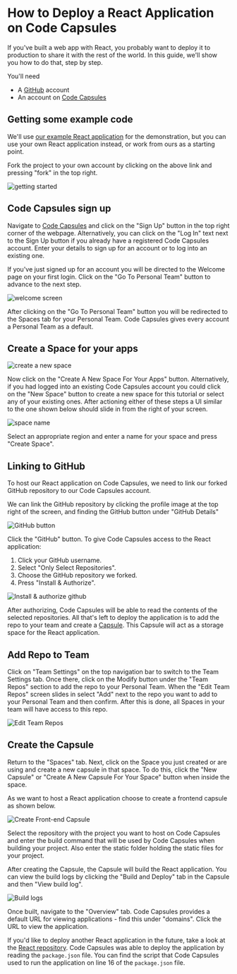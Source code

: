 
# How to Deploy a React Application on Code Capsules

If you've built a web app with React, you probably want to deploy it to production to share it with the rest of the world. In this guide, we'll show you how to do that, step by step.

You'll need 

* A [GitHub](https://github.com) account
* An account on [Code Capsules](https://codecapsules.io)

## Getting some example code

We'll use [our example React application](https://github.com/codecapsules-io/demo-react) for the demonstration, but you can use your own React application instead, or work from ours as a starting point.

Fork the project to your own account by clicking on the above link and pressing "fork" in the top right.

![getting started](images/getting-started.png)

## Code Capsules sign up

Navigate to [Code Capsules](https://codecapsules.io/) and click on the "Sign Up" button in the top right corner of the webpage. Alternatively, you can click on the "Log In" text next to the Sign Up button if you already have a registered Code Capsules account. Enter your details to sign up for an account or to log into an existing one. 

If you've just signed up for an account you will be directed to the Welcome page on your first login. Click on the "Go To Personal Team" button to advance to the next step.

![welcome screen](images/welcome-screen.JPG)

After clicking on the "Go To Personal Team" button you will be redirected to the Spaces tab for your Personal Team. Code Capsules gives every account a Personal Team as a default. 

## Create a Space for your apps

![create a new space](images/spaces.png)

Now click on the "Create A New Space For Your Apps" button. Alternatively, if you had logged into an existing Code Capsules account you could click on the "New Space" button to create a new space for this tutorial or select any of your existing ones. After actioning either of these steps a UI similar to the one shown below should slide in from the right of your screen.  

![space name](images/space-name.png)

Select an appropriate region and enter a name for your space and press "Create Space".

## Linking to GitHub

To host our React application on Code Capsules, we need to link our forked GitHub repository to our Code Capsules account.

We can link the GitHub repository by clicking the profile image at the top right of the screen, and finding the GitHub button under "GitHub Details"

![GitHub button](images/git-button.png)

Click the "GitHub" button. To give Code Capsules access to the React application:

1. Click your GitHub username.
2. Select "Only Select Repositories".
3. Choose the GitHub repository we forked.
4. Press "Install & Authorize".

![Install & authorize github](images/github-integration.gif)

After authorizing, Code Capsules will be able to read the contents of the selected repositories. All that's left to deploy the application is to add the repo to your team and create a [Capsule](https://codecapsules.io/docs/faq/what-is-a-capsule). This Capsule will act as a storage space for the React application.

## Add Repo to Team

Click on "Team Settings" on the top navigation bar to switch to the Team Settings tab. Once there, click on the Modify button under the "Team Repos" section to add the repo to your Personal Team. When the "Edit Team Repos" screen slides in select "Add" next to the repo you want to add to your Personal Team and then confirm. After this is done, all Spaces in your team will have access to this repo. 

![Edit Team Repos](images/team-repos.gif)

## Create the Capsule

Return to the "Spaces" tab. Next, click on the Space you just created or are using and create a new capsule in that space. To do this, click the "New Capsule" or "Create A New Capsule For Your Space" button when inside the space.

As we want to host a React application choose to create a frontend capsule as shown below.

![Create Front-end Capsule](images/creating-frontend-capsule.gif)

Select the repository with the project you want to host on Code Capsules and enter the build command that will be used by Code Capsules when building your project. Also enter the static folder holding the static files for your project.

After creating the Capsule, the Capsule will build the React application. You can view the build logs by clicking the "Build and Deploy" tab in the Capsule and then "View build log". 

![Build logs](images/frontend-capsule-build-logs.gif)

Once built, navigate to the "Overview" tab. Code Capsules provides a default URL for viewing applications - find this under "domains". Click the URL to view the application.

If you'd like to deploy another React application in the future, take a look at the [React repository](https://github.com/codecapsules-io/demo-react). Code Capsules was able to deploy the application by reading the `package.json` file. You can find the script that Code Capsules used to run the application on line 16 of the `package.json` file.
